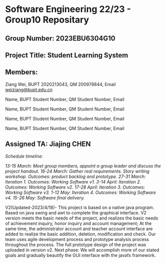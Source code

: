 # Software Engineering 22/23 - Group10 Repositary

## Group Number: 2023EBU6304G10

## Project Title: Student Learning System

## Members:

Ziang Wei, BUPT 2020213043, QM 200978844, Email weiziang@bupt.edu.cn

Name, BUPT Student Number, QM Student Number, Email

Name, BUPT Student Number, QM Student Number, Email

Name, BUPT Student Number, QM Student Number, Email

Name, BUPT Student Number, QM Student Number, Email

## Assigned TA: Jiajing CHEN

*Schedule timeline:*

*13-15 March: Meet group members, appoint a group leader and discuss the project handout.*
*16-24 March: Gather real requirements. Story writing workshop. Outcomes: product backlog and prototype.*
*27-31 March: Iteration 1. Outcomes: Working Software v1.*
*3-14 April: Iteration 2. Outcomes: Working Software v2.*
*17-28 April: Iteration 3. Outcomes: Working Software v3.*
*1-12 May: Iteration 4. Outcomes: Working Software v4.*
*15-26 May: Software final delivery.*

V2(Updated-2023/4/18)-
  This project is based on a native java program. Based on java swing and awt to complete the graphical interface. 
  V2 version meets the basic needs of the project, and realizes the basic needs of achievement inquiry, honor inquiry and account management; At the same time, the administrator account and teacher account interface are added to realize the basic addition, deletion, modification and check.
  Our team uses agile development process and prototype analysis process throughout the process. The full prototype design of the project was uploaded in version v2.
  Next phase: We will accomplish more of our stated goals and gradually beautify the GUI interface with the javafx framework.
